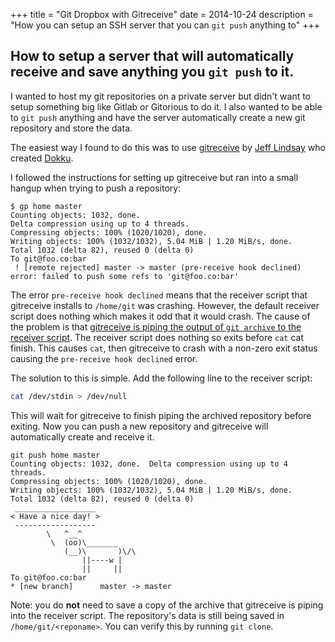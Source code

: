 +++
title = "Git Dropbox with Gitreceive"
date = 2014-10-24
description = "How you can setup an SSH server that you can `git push` anything to"
+++

## How to setup a server that will automatically receive and save anything you `git push` to it.

I wanted to host my git repositories on a private server but didn't want to
setup something big like Gitlab or Gitorious to do it. I also wanted to be able
to `git push` anything and have the server automatically create a new git
repository and store the data.

The easiest way I found to do this was to use
[gitreceive](https://github.com/progrium/gitreceive) by [Jeff
Lindsay](http://progrium.com/blog/) who created
[Dokku](https://github.com/progrium/gitreceive).

I followed the instructions for setting up gitreceive but ran into a small
hangup when trying to push a repository:

```
$ gp home master
Counting objects: 1032, done.
Delta compression using up to 4 threads.
Compressing objects: 100% (1020/1020), done.
Writing objects: 100% (1032/1032), 5.04 MiB | 1.20 MiB/s, done.
Total 1032 (delta 82), reused 0 (delta 0)
To git@foo.co:bar
 ! [remote rejected] master -> master (pre-receive hook declined)
error: failed to push some refs to 'git@foo.co:bar'
```

The error `pre-receive hook declined` means that the receiver script that
gitreceive installs to `/home/git` was crashing. However, the default receiver
script does nothing which makes it odd that it would crash. The cause of the
problem is that [gitreceive is piping the output of `git archive` to the
receiver
script](https://github.com/progrium/gitreceive/blob/ff8d03ec8d308f6dec8142b9c4e8518591d6e32f/gitreceive#L115).
The receiver script does nothing so exits before `cat` cat finish. This causes
`cat`, then gitreceive to crash with a non-zero exit status causing the
`pre-receive hook declined` error.

The solution to this is simple. Add the following line to the receiver script:

```sh
cat /dev/stdin > /dev/null
```

This will wait for gitreceive to finish piping the archived repository before
exiting. Now you can push a new repository and gitreceive will automatically
create and receive it.

```
git push home master
Counting objects: 1032, done.  Delta compression using up to 4 threads.
Compressing objects: 100% (1020/1020), done.
Writing objects: 100% (1032/1032), 5.04 MiB | 1.20 MiB/s, done.
Total 1032 (delta 82), reused 0 (delta 0)
 __________________
< Have a nice day! >
 ------------------
        \   ^__^
         \  (oo)\_______
            (__)\       )\/\
                ||----w |
                ||     ||
To git@foo.co:bar
* [new branch]      master -> master
```

Note: you do **not** need to save a copy of the archive that gitreceive is
piping into the receiver script. The repository's data is still being saved in
`/home/git/<reponame>`. You can verify this by running `git clone`.
